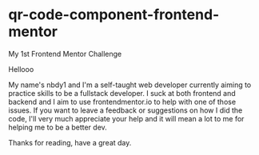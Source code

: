 # qr-code-component-frontend-mentor

My 1st Frontend Mentor Challenge

Hellooo

My name's nbdy1 and I'm a self-taught web developer currently aiming to practice skills to be a fullstack developer. I suck at both frontend and backend and I aim to use frontendmentor.io to help with one of those issues. If you want to leave a feedback or suggestions on how I did the code, I'll very much appreciate your help and it will mean a lot to me for helping me to be a better dev.

Thanks for reading, have a great day.
